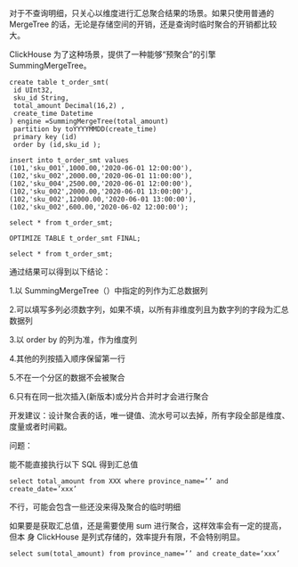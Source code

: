 对于不查询明细，只关心以维度进行汇总聚合结果的场景。如果只使用普通的MergeTree 的话，无论是存储空间的开销，还是查询时临时聚合的开销都比较大。 

ClickHouse 为了这种场景，提供了一种能够“预聚合”的引擎 SummingMergeTree。

```
create table t_order_smt(
 id UInt32,
 sku_id String,
 total_amount Decimal(16,2) ,
 create_time Datetime 
) engine =SummingMergeTree(total_amount)
 partition by toYYYYMMDD(create_time)
 primary key (id)
 order by (id,sku_id );
```

```
insert into t_order_smt values
(101,'sku_001',1000.00,'2020-06-01 12:00:00'),
(102,'sku_002',2000.00,'2020-06-01 11:00:00'),
(102,'sku_004',2500.00,'2020-06-01 12:00:00'),
(102,'sku_002',2000.00,'2020-06-01 13:00:00'),
(102,'sku_002',12000.00,'2020-06-01 13:00:00'),
(102,'sku_002',600.00,'2020-06-02 12:00:00');
```

```
select * from t_order_smt;
```

```
OPTIMIZE TABLE t_order_smt FINAL;
```

```
select * from t_order_smt;
```

通过结果可以得到以下结论：

1.以 SummingMergeTree（）中指定的列作为汇总数据列 

2.可以填写多列必须数字列，如果不填，以所有非维度列且为数字列的字段为汇总数据列 

3.以 order by 的列为准，作为维度列 

4.其他的列按插入顺序保留第一行 

5.不在一个分区的数据不会被聚合 

6.只有在同一批次插入(新版本)或分片合并时才会进行聚合

开发建议：设计聚合表的话，唯一键值、流水号可以去掉，所有字段全部是维度、度量或者时间戳。

问题：

能不能直接执行以下 SQL 得到汇总值

```
select total_amount from XXX where province_name=’’ and create_date=’xxx’
```

不行，可能会包含一些还没来得及聚合的临时明细

如果要是获取汇总值，还是需要使用 sum 进行聚合，这样效率会有一定的提高，但本 身 ClickHouse 是列式存储的，效率提升有限，不会特别明显。

```
select sum(total_amount) from province_name=’’ and create_date=‘xxx’
```

